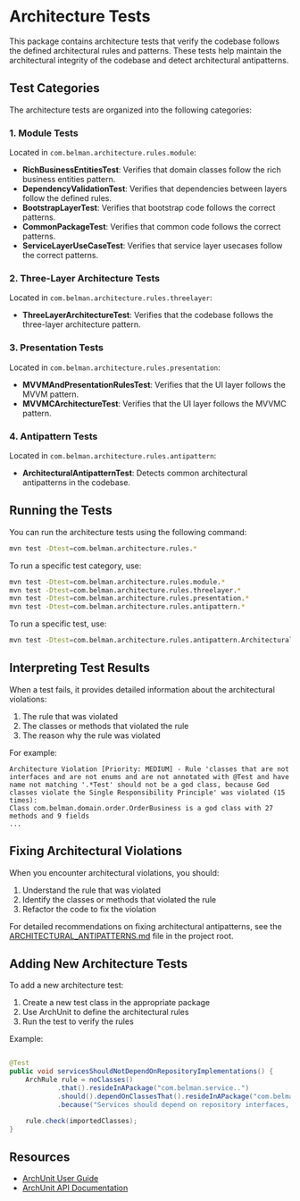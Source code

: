 # Architecture Tests

This package contains architecture tests that verify the codebase follows the defined architectural rules and patterns.
These tests help maintain the architectural integrity of the codebase and detect architectural antipatterns.

## Test Categories

The architecture tests are organized into the following categories:

### 1. Module Tests

Located in `com.belman.architecture.rules.module`:

- **RichBusinessEntitiesTest**: Verifies that domain classes follow the rich business entities pattern.
- **DependencyValidationTest**: Verifies that dependencies between layers follow the defined rules.
- **BootstrapLayerTest**: Verifies that bootstrap code follows the correct patterns.
- **CommonPackageTest**: Verifies that common code follows the correct patterns.
- **ServiceLayerUseCaseTest**: Verifies that service layer usecases follow the correct patterns.

### 2. Three-Layer Architecture Tests

Located in `com.belman.architecture.rules.threelayer`:

- **ThreeLayerArchitectureTest**: Verifies that the codebase follows the three-layer architecture pattern.

### 3. Presentation Tests

Located in `com.belman.architecture.rules.presentation`:

- **MVVMAndPresentationRulesTest**: Verifies that the UI layer follows the MVVM pattern.
- **MVVMCArchitectureTest**: Verifies that the UI layer follows the MVVMC pattern.

### 4. Antipattern Tests

Located in `com.belman.architecture.rules.antipattern`:

- **ArchitecturalAntipatternTest**: Detects common architectural antipatterns in the codebase.

## Running the Tests

You can run the architecture tests using the following command:

```bash
mvn test -Dtest=com.belman.architecture.rules.*
```

To run a specific test category, use:

```bash
mvn test -Dtest=com.belman.architecture.rules.module.*
mvn test -Dtest=com.belman.architecture.rules.threelayer.*
mvn test -Dtest=com.belman.architecture.rules.presentation.*
mvn test -Dtest=com.belman.architecture.rules.antipattern.*
```

To run a specific test, use:

```bash
mvn test -Dtest=com.belman.architecture.rules.antipattern.ArchitecturalAntipatternTest
```

## Interpreting Test Results

When a test fails, it provides detailed information about the architectural violations:

1. The rule that was violated
2. The classes or methods that violated the rule
3. The reason why the rule was violated

For example:

```
Architecture Violation [Priority: MEDIUM] - Rule 'classes that are not interfaces and are not enums and are not annotated with @Test and have name not matching '.*Test' should not be a god class, because God classes violate the Single Responsibility Principle' was violated (15 times):
Class com.belman.domain.order.OrderBusiness is a god class with 27 methods and 9 fields
...
```

## Fixing Architectural Violations

When you encounter architectural violations, you should:

1. Understand the rule that was violated
2. Identify the classes or methods that violated the rule
3. Refactor the code to fix the violation

For detailed recommendations on fixing architectural antipatterns, see
the [ARCHITECTURAL_ANTIPATTERNS.md](../../../../../../../../ARCHITECTURAL_ANTIPATTERNS.md) file in the project root.

## Adding New Architecture Tests

To add a new architecture test:

1. Create a new test class in the appropriate package
2. Use ArchUnit to define the architectural rules
3. Run the test to verify the rules

Example:

```java

@Test
public void servicesShouldNotDependOnRepositoryImplementations() {
    ArchRule rule = noClasses()
            .that().resideInAPackage("com.belman.service..")
            .should().dependOnClassesThat().resideInAPackage("com.belman.repository.persistence..")
            .because("Services should depend on repository interfaces, not implementations");

    rule.check(importedClasses);
}
```

## Resources

- [ArchUnit User Guide](https://www.archunit.org/userguide/html/000_Index.html)
- [ArchUnit API Documentation](https://javadoc.io/doc/com.tngtech.archunit/archunit/latest/index.html)